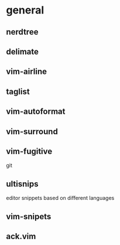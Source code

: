 # general 

## nerdtree
## delimate
## vim-airline
## taglist
## vim-autoformat
## vim-surround
## vim-fugitive
git
## ultisnips
editor snippets based on different languages
## vim-snipets
## ack.vim
